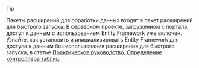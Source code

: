 
> [!TIP]
> Пакеты расширений для обработки данных входят в пакет расширений для быстрого запуска. В серверном проекте, загруженном с портала, доступ к данным с использованием Entity Framework уже включен. Узнайте, как установить и инициализировать Entity Framework для доступа к данным без использования расширения для быстрого запуска, в статье [Практическое руководство. Определение контроллера таблиц](../articles/app-service-mobile/app-service-mobile-dotnet-backend-how-to-use-server-sdk.md#how-to-define-a-table-controller).
> 
> 

<!---HONumber=Oct15_HO3-->